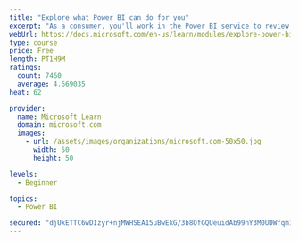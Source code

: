 ```yaml
---
title: "Explore what Power BI can do for you"
excerpt: "As a consumer, you'll work in the Power BI service to review and interact with content that has been shared with you. This module provides the foundational information that you need to work effectively in the Power BI service."
webUrl: https://docs.microsoft.com/en-us/learn/modules/explore-power-bi-service/
type: course
price: Free
length: PT1H9M
ratings:
  count: 7460
  average: 4.669035
heat: 62

provider:
  name: Microsoft Learn
  domain: microsoft.com
  images:
    - url: /assets/images/organizations/microsoft.com-50x50.jpg
      width: 50
      height: 50

levels:
  - Beginner

topics:
  - Power BI

secured: "djUkETTC6wDIzyr+njMWHSEA15uBwEkG/3b8OfGQUeuidAb99nY3M0UDWfqm1p8jKMry4Gti9x7kqvA5VTW6QB5bH504wFZEQq5R9Wc982p47xu5NL7KB/+imrs/9qOMInzmh4wbDBRCiZcz46h7oqMBQPDmvDFrL5Kj/FVCMwWNhyHMRwTNUU1gyZalCrLzBR6PyG/16oUkIaHfyF/OhTEWsB4d1gvhasQTX8F6/EgFJVUYuC+lRkrtq3FUuDrDch5IHtB7/hyjcuc7wvfsPMXCEB818RxEevWQh6FQpE/aWi5JXJO1Uvzk8SxnlcMivKe+wrMZyiXz2b0g/gy5SE0JphHQ4upXz6ZcHlydLR8PWGVpZ7jKnPAtwjCGrdouXrQWGoPTv+WrGWTdDbcl0dQF+Px4QXwMEt/dC75yTjc=;qzIl2p5DmavTwTrZr3YtRw=="
---
```


